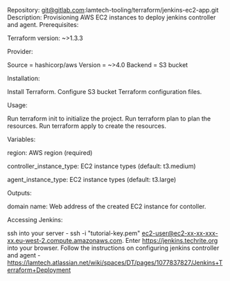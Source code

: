Repository: git@gitlab.com:lamtech-tooling/terraform/jenkins-ec2-app.git
Description:
Provisioning AWS EC2 instances to deploy jenkins controller and agent.
Prerequisites:

Terraform version: ~>1.3.3

Provider:

Source = hashicorp/aws
Version = ~>4.0
Backend = S3 bucket

Installation:

Install Terraform.
Configure S3 bucket
Terraform configuration files.

Usage:

Run terraform init to initialize the project.
Run terraform plan to plan the resources.
Run terraform apply to create the resources.

Variables:


region: AWS region (required)

controller_instance_type: EC2 instance types (default: t3.medium)

agent_instance_type: EC2 instance types (default: t3.large)

Outputs:


domain name: Web address of the created EC2 instance for contoller.

Accessing Jenkins:

ssh into your server - ssh -i "tutorial-key.pem" ec2-user@ec2-xx-xx-xxx-xx.eu-west-2.compute.amazonaws.com.
Enter https://jenkins.techrite.org into your browser.
Follow the instructions on configuring jenkins controller and agent - https://lamtech.atlassian.net/wiki/spaces/DT/pages/1077837827/Jenkins+Terraform+Deployment
